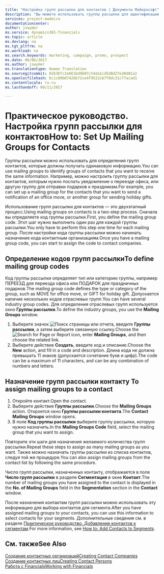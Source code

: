 ```yaml
---
title: "Настройка групп рассылки для контактов | Документы Майкрософт"
description: "Вы можете использовать группы рассылки для идентификации групп контактов, которые должны получать одни и те же сведения, например в рамках маркетинговой кампании."
services: project-madeira
documentationcenter: 
author: jswymer
ms.service: dynamics365-financials
ms.topic: article
ms.devlang: na
ms.tgt_pltfrm: na
ms.workload: na
ms.search.keywords: marketing, campaign, promo, prospect
ms.date: 06/06/2017
ms.author: jswymer
ms.translationtype: Human Translation
ms.sourcegitcommit: 81636fc2e661bd9b07c54da1cd5d0d27e30d01a2
ms.openlocfilehash: bc1c89b87426b72ce4f9522cb7f0dc31c77acad1
ms.contentlocale: ru-ru
ms.lasthandoff: 09/11/2017

---
```

# <a name="how-to-set-up-mailing-groups-for-contacts"></a><span data-ttu-id="08d7c-103">Практическое руководство. Настройка групп рассылки для контактов</span><span class="sxs-lookup"><span data-stu-id="08d7c-103">How to: Set Up Mailing Groups for Contacts</span></span>
<span data-ttu-id="08d7c-104">Группы рассылки можно использовать для определения групп контактов, которые должны получать одинаковую информацию.</span><span class="sxs-lookup"><span data-stu-id="08d7c-104">You can use mailing groups to identify groups of contacts that you want to receive the same information.</span></span> <span data-ttu-id="08d7c-105">Например, можно настроить группу рассылки для контактов, которым нужно послать уведомление о переезде офиса, или другую группу для отправки подарков к праздникам.</span><span class="sxs-lookup"><span data-stu-id="08d7c-105">For example, you can set up a mailing group for the contacts that you want to send a notification of an office move, or another group for sending holiday gifts.</span></span>

<span data-ttu-id="08d7c-106">Использование групп рассылки для контактов — это двухэтапный процесс.</span><span class="sxs-lookup"><span data-stu-id="08d7c-106">Using mailing groups on contacts is a two-step process.</span></span> <span data-ttu-id="08d7c-107">Сначала вы определяете код группы рассылки.</span><span class="sxs-lookup"><span data-stu-id="08d7c-107">First, you define the mailing group code.</span></span> <span data-ttu-id="08d7c-108">Этот шаг нужно выполнить один раз для каждой группы рассылки.</span><span class="sxs-lookup"><span data-stu-id="08d7c-108">You only have to perform this step one time for each mailing group.</span></span> <span data-ttu-id="08d7c-109">После настройки кода группы рассылки можно начинать назначение кода контактным организациям.</span><span class="sxs-lookup"><span data-stu-id="08d7c-109">Once you have a mailing group code, you can start to assign the code to contact companies.</span></span>

## <a name="to-define-mailing-group-codes"></a><span data-ttu-id="08d7c-110">Определение кодов групп рассылки</span><span class="sxs-lookup"><span data-stu-id="08d7c-110">To define mailing group codes</span></span>
<span data-ttu-id="08d7c-111">Код группы рассылки определяет тип или категорию группы, например ПЕРЕЕЗД для переезда офиса или ПОДАРОК для праздничных подарков.</span><span class="sxs-lookup"><span data-stu-id="08d7c-111">The mailing group code defines the type or category of the group, such as MOVE for office move, or GIFT for holiday gift.</span></span> <span data-ttu-id="08d7c-112">Допускается наличие нескольких кодов отраслевых групп.</span><span class="sxs-lookup"><span data-stu-id="08d7c-112">You can have several industry group codes.</span></span> <span data-ttu-id="08d7c-113">Для определения отраслевых групп используется окно **Группы рассылки**.</span><span class="sxs-lookup"><span data-stu-id="08d7c-113">To define the industry groups, you use the **Mailing Groups** window.</span></span>

1. <span data-ttu-id="08d7c-114">Выберите значок ![Поиск страницы или отчета](media/ui-search/search_small.png "Значок поиска страницы или отчета"), введите **Группы рассылки**, а затем выберите связанную ссылку.</span><span class="sxs-lookup"><span data-stu-id="08d7c-114">Choose the ![Search for Page or Report](media/ui-search/search_small.png "Search for Page or Report icon") icon, enter **Mailing Groups**, and then choose the related link.</span></span>
2. <span data-ttu-id="08d7c-115">Выберите действие **Создать**, введите код и описание.</span><span class="sxs-lookup"><span data-stu-id="08d7c-115">Choose the **New** action, and fill in a code and description.</span></span> <span data-ttu-id="08d7c-116">Длина кода не должна превышать 11 знаков (допускается сочетание букв и цифр).</span><span class="sxs-lookup"><span data-stu-id="08d7c-116">The code can be a maximum of 11 characters, and can be any combination of numbers and letters.</span></span>

## <span data-ttu-id="08d7c-117"><a name="AssignMailGroupContact"></a> Назначение групп рассылки контакту</span><span class="sxs-lookup"><span data-stu-id="08d7c-117"><a name="AssignMailGroupContact"></a> To assign mailing groups to a contact</span></span>
1. <span data-ttu-id="08d7c-118">Откройте контакт.</span><span class="sxs-lookup"><span data-stu-id="08d7c-118">Open the contact.</span></span>
2. <span data-ttu-id="08d7c-119">Выберите действие **Группы рассылки**.</span><span class="sxs-lookup"><span data-stu-id="08d7c-119">Choose the **Mailing Groups** action.</span></span> <span data-ttu-id="08d7c-120">Откроется окно **Группы рассылки контакта**.</span><span class="sxs-lookup"><span data-stu-id="08d7c-120">The **Contact Mailing Groups** window opens.</span></span>
3. <span data-ttu-id="08d7c-121">В поле **Код группы рассылки** выберите группу рассылки, которую нужно назначить.</span><span class="sxs-lookup"><span data-stu-id="08d7c-121">In the **Mailing Groups Code** field, select the mailing group that you want to assign.</span></span>

<span data-ttu-id="08d7c-122">Повторите эти шаги для назначения желаемого количества групп рассылки.</span><span class="sxs-lookup"><span data-stu-id="08d7c-122">Repeat these steps to assign as many mailing groups as you want.</span></span> <span data-ttu-id="08d7c-123">Также можно назначать группы рассылки из списка контактов, следуя той же процедуре.</span><span class="sxs-lookup"><span data-stu-id="08d7c-123">You can also assign mailing groups from the contact list by following the same procedure.</span></span>

<span data-ttu-id="08d7c-124">Число групп рассылки, назначенных контакту, отображается в поле **Число групп рассылки** в разделе **Сегментация** в окне **Контакт**.</span><span class="sxs-lookup"><span data-stu-id="08d7c-124">The number of mailing groups you have assigned to the contact is displayed in the **No. of Mailing Groups** field in the **Segmentation** section in the **Contact** window.</span></span>

<span data-ttu-id="08d7c-125">После назначения контактам групп рассылки можно использовать эту информацию для выбора контактов для сегмента.</span><span class="sxs-lookup"><span data-stu-id="08d7c-125">After you have assigned mailing groups to your contacts, you can use this information to select contacts for your segments.</span></span> <span data-ttu-id="08d7c-126">Дополнительные сведения см. в разделе [Практическое руководство. Добавление контактов к сегментам](marketing-add-contact-segment.md).</span><span class="sxs-lookup"><span data-stu-id="08d7c-126">For more information, see [How to: Add Contacts to Segments](marketing-add-contact-segment.md).</span></span>

## <a name="see-also"></a><span data-ttu-id="08d7c-127">См. также</span><span class="sxs-lookup"><span data-stu-id="08d7c-127">See Also</span></span>
[<span data-ttu-id="08d7c-128">Создание контактных организаций</span><span class="sxs-lookup"><span data-stu-id="08d7c-128">Creating Contact Companies</span></span>](marketing-create-contact-companies.md)  
[<span data-ttu-id="08d7c-129">Создание контактных лиц</span><span class="sxs-lookup"><span data-stu-id="08d7c-129">Creating Contact Persons</span></span>](marketing-create-contact-persons.md)  
[<span data-ttu-id="08d7c-130">Работа с Financials</span><span class="sxs-lookup"><span data-stu-id="08d7c-130">Working with Financials</span></span>](ui-work-product.md)

